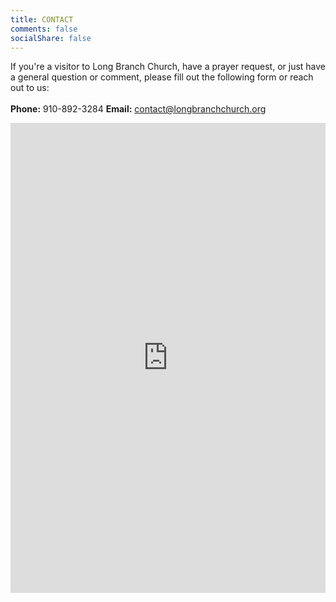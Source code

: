 ```yaml
---
title: CONTACT
comments: false
socialShare: false
---
```


If you're a visitor to Long Branch Church, have a prayer request, or just have a general question or comment, please fill out the following form or reach out to us:<br>
<br>
**Phone:** 910-892-3284
**Email:** contact@longbranchchurch.org
<br>

<div align="center">
  <iframe src="https://docs.google.com/forms/d/e/1FAIpQLScL71STE68YqtxccGubmJhxYyYwn8HuqzwZBQ3OS-108US_Rg/viewform?embedded=true" width="100%" height="752" frameborder="0" marginheight="0" marginwidth="0">Loading…</iframe>
</div>